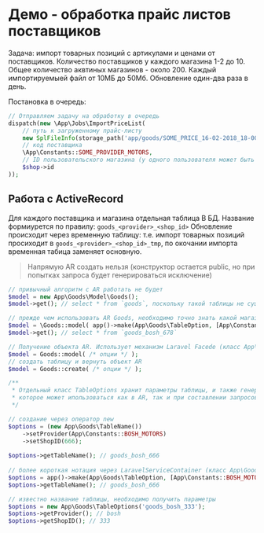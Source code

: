 # Демо - обработка прайс листов поставщиков

Задача: импорт товарных позиций с артикулами и ценами от поставщиков. Количество поставщиков у каждого магазина 1-2 до 10. Общее количество аквтиных магазинов - около 200. Каждый импортируемыей файл от 10МБ до 50Мб. Обновление один-два раза в день.
   
Постановка в очередь:  
 
```php 
// Отправляем задачу на обработку в очередь 
dispatch(new \App\Jobs\ImportPriceList(
    // путь к загруженному прайс-листу 
    new SplFileInfo(storage_path('app/goods/SOME_PRICE_16-02-2018_18-00_1.csv')),
    // код поставщика
    \App\Constants::SOME_PROVIDER_MOTORS,
    // ID пользовательского магазина (у одного пользователя может быть несколько магазинов) 
    $shop->id
));
```

## Работа с ActiveRecord 

Для каждого поставщика и магазина отдельная таблица В БД. Название формиурется по правилу: `goods_<provider>_<shop_id>`
Обновление происходит через временную таблицу: т.е. импорт товарных позиций просиходит в `goods_<provider>_<shop_id>_tmp`, по окочании импорта временная табица заменяет основную. 

> Напрямую AR создать нельзя (конструктор остается public, но при попытках запроса будет генерироваться исключение)

```php
// привычный алгоритм с AR работать не будет
$model = new App\Goods\Model\Goods();
$model->get(); // select * from `goods`, поскольку такой таблицы не существует, будет сгенерировано исключение

// прежде чем использовать AR Goods, необходимо точно знать какой магазин и какой поставщик
$model = \Goods::model( app()->make(App\Goods\TableOption, [App\Constants::BOSH_MOTORS, $shopID]) );
$model->get(); // select * from `goods_bosh_678`

// Получение объекта AR. Использует механизм Laravel Facede (класс App\Goods\GoodsFactory)
$model = Goods::model( /* опции */ );
// создать таблицу и вернуть объект AR
$model = Goods::create( /* опции */ );

/**
 * Отдельный класс TableOptions хранит параметры таблицы, и также генерирует название таблицы
 * которое может ипользоваться как в AR, так и при составлении запросов через QueryBuilder
 */ 

// создание через оператор new
$options = (new App\Goods\TableName())
    ->setProvider(App\Constants::BOSH_MOTORS)
    ->setShopID(666);
    
$options->getTableName(); // goods_bosh_666
     
// более короткая нотация через LaravelServiceContainer (класс App\Goods\GoodsServiceProvider)
$options = app()->make(App\Goods\TableOption, [App\Constants::BOSH_MOTORS, 666]);
$options->getTableName(); // goods_bosh_666

// известно название таблицы, необходимо получить параметры
$options = new App\Goods\TableOptions('goods_bosh_333');
$options->getProvider(); // bosh
$options->getShopID(); // 333

```

